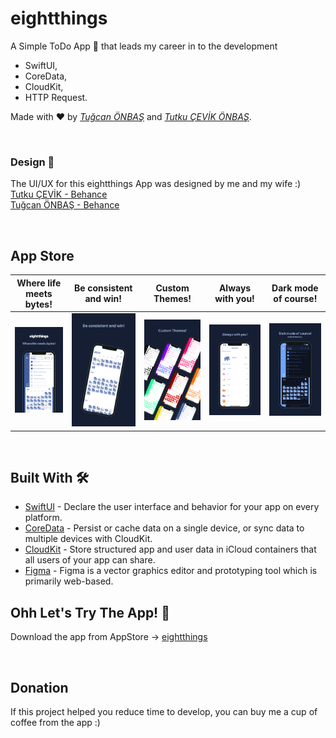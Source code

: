 # eightthings

A Simple ToDo App 📱 that leads my career in to the development

- SwiftUI,
- CoreData,
- CloudKit,
- HTTP Request.
  <br />

Made with ❤️ by _[Tuğcan ÖNBAŞ](https://github.com/tugcanonbas)_ and _[Tutku ÇEVİK ÖNBAŞ](https://github.com/tutkucevik)_.

<br />

### Design 🎨

The UI/UX for this eightthings App was designed by me and my wife :)
<br />
<a href="https://www.behance.net/tutkucevik">Tutku ÇEVİK - Behance</a>
<br />
<a href="https://www.behance.net/tugcanonbas">Tuğcan ÖNBAŞ - Behance</a>

<br />

## App Store

| Where life meets bytes!                                                                          | Be consistent and win!                                                                           | Custom Themes!                                                                                   | Always with you!                                                                                 | Dark mode of course!                                                                             |
| ------------------------------------------------------------------------------------------------ | ------------------------------------------------------------------------------------------------ | ------------------------------------------------------------------------------------------------ | ------------------------------------------------------------------------------------------------ | ------------------------------------------------------------------------------------------------ |
| ![](https://github.com/tugcanonbas/eightthings_public/blob/main/Sources/AppStore/appstore_1.png) | ![](https://github.com/tugcanonbas/eightthings_public/blob/main/Sources/AppStore/appstore_2.png) | ![](https://github.com/tugcanonbas/eightthings_public/blob/main/Sources/AppStore/appstore_3.png) | ![](https://github.com/tugcanonbas/eightthings_public/blob/main/Sources/AppStore/appstore_4.png) | ![](https://github.com/tugcanonbas/eightthings_public/blob/main/Sources/AppStore/appstore_5.png) |

<br />

## Built With 🛠

- [SwiftUI](https://developer.apple.com/documentation/swiftui/) - Declare the user interface and behavior for your app on every platform.
- [CoreData](https://developer.apple.com/documentation/coredata) - Persist or cache data on a single device, or sync data to multiple devices with CloudKit.
- [CloudKit](https://developer.apple.com/documentation/cloudkit) - Store structured app and user data in iCloud containers that all users of your app can share.
- [Figma](https://figma.com/) - Figma is a vector graphics editor and prototyping tool which is primarily web-based.

## Ohh Let's Try The App! 📱

Download the app from AppStore -> <a href="https://apps.apple.com/tr/app/eightthings/id1606259523">eightthings</a>

<br />

## Donation

If this project helped you reduce time to develop, you can buy me a cup of coffee from the app :)
